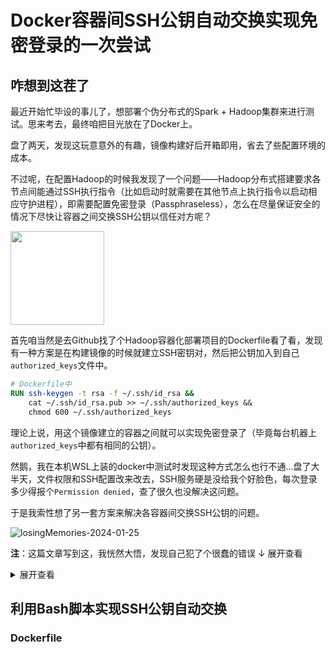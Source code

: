 # Docker容器间SSH公钥自动交换实现免密登录的一次尝试

## 咋想到这茬了

最近开始忙毕设的事儿了，想部署个伪分布式的Spark + Hadoop集群来进行测试。思来考去，最终咱把目光放在了Docker上。  

盘了两天，发现这玩意意外的有趣，镜像构建好后开箱即用，省去了些配置环境的成本。  

不过呢，在配置Hadoop的时候我发现了一个问题——Hadoop分布式搭建要求各节点间能通过SSH执行指令（比如启动时就需要在其他节点上执行指令以启动相应守护进程），即需要配置免密登录（Passphraseless），怎么在尽量保证安全的情况下尽快让容器之间交换SSH公钥以信任对方呢？  

<img src="https://raw.githubusercontent.com/cat-note/bottleassets/main/img/learntbefore-2024-01-25.jpeg" width="150px"/>  

首先咱当然是去Github找了个Hadoop容器化部署项目的Dockerfile看了看，发现有一种方案是在构建镜像的时候就建立SSH密钥对，然后把公钥加入到自己`authorized_keys`文件中。

```dockerfile
# Dockerfile中
RUN ssh-keygen -t rsa -f ~/.ssh/id_rsa && 
    cat ~/.ssh/id_rsa.pub >> ~/.ssh/authorized_keys &&
    chmod 600 ~/.ssh/authorized_keys
```

理论上说，用这个镜像建立的容器之间就可以实现免密登录了（毕竟每台机器上`authorized_keys`中都有相同的公钥）。  

然鹅，我在本机WSL上装的docker中测试时发现这种方式怎么也行不通...盘了大半天，文件权限和SSH配置改来改去，SSH服务硬是没给我个好脸色，每次登录多少得报个`Permission denied`，查了很久也没解决这问题。

于是我索性想了另一套方案来解决各容器间交换SSH公钥的问题。  

![losingMemories-2024-01-25](https://raw.githubusercontent.com/cat-note/bottleassets/main/img/losingMemories-2024-01-25.jpg)  

**注**：这篇文章写到这，我恍然大悟，发现自己犯了个很蠢的错误  ↓ 展开查看  

<details>

<summary>展开查看</summary>

--------

我在生成密钥对的时候不知是脑袋哪里缺根筋，偏偏就改了密钥对的默认文件名，当时在Dockerfile里是这样写的：  

```dockerfile
RUN ssh-keygen -t rsa -f /root/.ssh/rsa_pair -N '' \
    && cat /root/.ssh/rsa_pair.pub >> /root/.ssh/authorized_keys
```  

这样一来`/root/.ssh`目录下会生成`rsa_pair`（密钥）和`res_pair.pub`（公钥）。  

这里简述一下SSH密钥对认证的过程:  

1. 客户端发送**连接请求**给服务端；
2. 服务端用**客户端的公钥**对一串随机数据`data`进行加密生成`challenge`，返回给客户端；
3. 客户端用**客户端的私钥**对`challenge`进行解密，得到`data`，然后利用哈希算法`HASH`计算`data`的摘要，将摘要用**客户端的私钥**签名为`signature`后，再发给服务端。  
4. 服务端收到数字签名`signature`后用**客户端的公钥**解密，得到摘要。此时服务端用相同的哈希算法计算出第2步中原数据`data`的摘要，然后比较摘要是否一致。
5. 如果摘要一致，签名成功验证，认证成功。

我测试的时候用的是`ssh root@主机名`，而这个命令默认会扫描`id_`开头的密钥文件，而我此时的密钥对文件名是`rsa_pair`，程序自然就找不到对应的密钥对了，也就无法正常进行认证。  

其实这种情况下手动指定密钥文件路径就OK啦，`ssh`和`ssh-copy-id`命令都能接受参数`-i`，指定密钥文件路径:  

```bash
ssh -i /root/.ssh/rsa_pair root@HOST
```

我这小脑袋瓜儿当时硬是没想到这点，所以说有的时候小错误往往可能浪费更多时间哇！╰（‵□′）╯    

吃一堑长一智！  

------

</details>

## 利用Bash脚本实现SSH公钥自动交换

### Dockerfile






